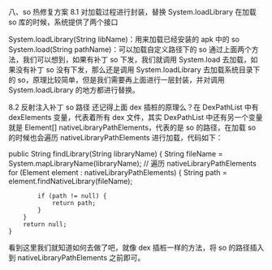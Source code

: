 八、so 热修复方案
8.1 对加载过程进行封装，替换 System.loadLibrary
在加载 so 库的时候，系统提供了两个接口

System.loadLibrary(String libName)：用来加载已经安装的 apk 中的 so
System.load(String pathName)：可以加载自定义路径下的 so
通过上面两个方法，我们可以想到，如果有补丁 so 下发，我们就调用 System.load 去加载，如果没有补丁 so 没有下发，那么还是调用 System.loadLibrary 去加载系统目录下的 so，原理比较简单，但是我们需要再上面进行一层封装，并对调用 System.loadLibrary 的地方都进行替换。

8.2 反射注入补丁 so 路径
还记得上面 dex 插桩的原理么？在 DexPathList 中有 dexElements 变量，代表着所有 dex 文件，其实 DexPathList 中还有另一个变量就是 Element[] nativeLibraryPathElements，代表的是 so 的路径，在加载 so 的时候也会遍历 nativeLibraryPathElements 进行加载，代码如下：

public String findLibrary(String libraryName) {
        String fileName = System.mapLibraryName(libraryName);
        // 遍历 nativeLibraryPathElements 
        for (Element element : nativeLibraryPathElements) {
            String path = element.findNativeLibrary(fileName);

            if (path != null) {
                return path;
            }
        }
        return null;
    }
看到这里我们就知道如何去做了吧，就像 dex 插桩一样的方法，将 so 的路径插入到 nativeLibraryPathElements 之前即可。